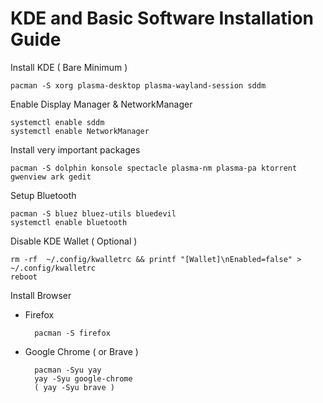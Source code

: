 # KDE and Basic Software Installation Guide

Install KDE ( Bare Minimum )

    pacman -S xorg plasma-desktop plasma-wayland-session sddm
  
Enable Display Manager & NetworkManager

    systemctl enable sddm
    systemctl enable NetworkManager

Install very important packages

    pacman -S dolphin konsole spectacle plasma-nm plasma-pa ktorrent gwenview ark gedit

Setup Bluetooth

    pacman -S bluez bluez-utils bluedevil
    systemctl enable bluetooth

Disable KDE Wallet ( Optional )

    rm -rf  ~/.config/kwalletrc && printf "[Wallet]\nEnabled=false" > ~/.config/kwalletrc
    reboot

Install Browser 

- Firefox

        pacman -S firefox
    
- Google Chrome ( or Brave )
        
        pacman -Syu yay
        yay -Syu google-chrome 
        ( yay -Syu brave )

          
